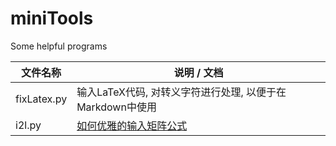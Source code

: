 # miniTools
Some helpful programs


文件名称     | 说明 / 文档
------------|----------------------------------------------------------------------
fixLatex.py | 输入LaTeX代码, 对转义字符进行处理, 以便于在Markdown中使用
i2l.py      | [如何优雅的输入矩阵公式](https://lizec.top/2019/07/03/%E5%A6%82%E4%BD%95%E4%BC%98%E9%9B%85%E7%9A%84%E8%BE%93%E5%85%A5%E7%9F%A9%E9%98%B5%E5%85%AC%E5%BC%8F/)
